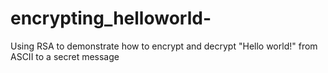 # encrypting_helloworld-
Using RSA to demonstrate how to encrypt and decrypt "Hello world!" from ASCII to a secret message 
